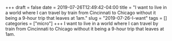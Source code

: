 +++draft = falsedate = 2019-07-26T12:49:42-04:00title = "I want to live in a world where I can travel by train from Cincinnati to Chicago without it being a 9-hour trip that leaves at 1am."slug = "2019-07-26-I-want"tags = []categories = ["micro"]+++I want to live in a world where I can travel by train from Cincinnati to Chicago without it being a 9-hour trip that leaves at 1am.